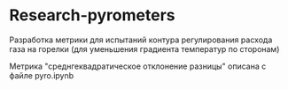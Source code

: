 # Research-pyrometers
Разработка метрики для испытаний контура регулирования расхода газа на горелки (для уменьшения градиента температур по сторонам)

Метрика "среднгеквадратическое отклонение разницы" описана с файле pyro.ipynb

